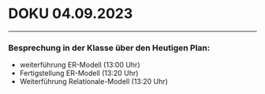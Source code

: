# DOKU 04.09.2023
___

### Besprechung in der Klasse über den Heutigen Plan:
- weiterführung ER-Modell (13:00 Uhr)
- Fertigstellung ER-Modell (13:20 Uhr)
- Weiterführung Relationale-Modell (13:20 Uhr)